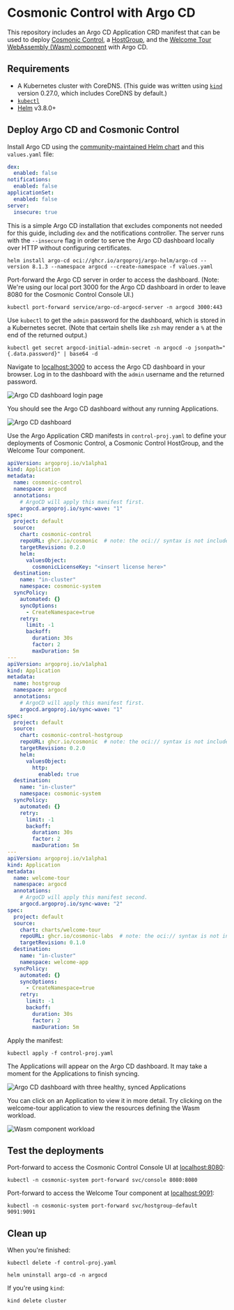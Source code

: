 # Cosmonic Control with Argo CD

This repository includes an Argo CD Application CRD manifest that can be used to deploy [Cosmonic Control](https://cosmonic.com/docs/install-cosmonic-control), a [HostGroup](https://cosmonic.com/docs/custom-resources/#hostgroup), and the [Welcome Tour WebAssembly (Wasm) component](https://github.com/cosmonic-labs/control-demos/tree/main/welcome-tour) with Argo CD.

## Requirements

* A Kubernetes cluster with CoreDNS. (This guide was written using [`kind`](https://kind.sigs.k8s.io/) version 0.27.0, which includes CoreDNS by default.)
* [`kubectl`](https://kubernetes.io/releases/download/)
* [Helm](https://helm.sh/docs) v3.8.0+

## Deploy Argo CD and Cosmonic Control

Install Argo CD using the [community-maintained Helm chart](https://argoproj.github.io/argo-helm/) and this `values.yaml` file:

```yaml
dex:
  enabled: false
notifications:
  enabled: false
applicationSet:
  enabled: false
server:
  insecure: true
```

This is a simple Argo CD installation that excludes components not needed for this guide, including `dex` and the notifications controller. The server runs with the `--insecure` flag in order to serve the Argo CD dashboard locally over HTTP without configuring certificates.

```shell
helm install argo-cd oci://ghcr.io/argoproj/argo-helm/argo-cd --version 8.1.3 --namespace argocd --create-namespace -f values.yaml
```

Port-forward the Argo CD server in order to access the dashboard. (Note: We're using our local port 3000 for the Argo CD dashboard in order to leave 8080 for the Cosmonic Control Console UI.)

```shell
kubectl port-forward service/argo-cd-argocd-server -n argocd 3000:443
```

Use `kubectl` to get the `admin` password for the dashboard, which is stored in a Kubernetes secret. (Note that certain shells like `zsh` may render a `%` at the end of the returned output.)

```shell
kubectl get secret argocd-initial-admin-secret -n argocd -o jsonpath="{.data.password}" | base64 -d
```

Navigate to [localhost:3000](http://localhost:3000) to access the Argo CD dashboard in your browser. Log in to the dashboard with the `admin` username and the returned password.

![Argo CD dashboard login page](./img/argo-login.webp)

You should see the Argo CD dashboard without any running Applications.

![Argo CD dashboard](./img/argo-dashboard.webp)

Use the Argo Application CRD manifests in `control-proj.yaml` to define your deployments of Cosmonic Control, a Cosmonic Control HostGroup, and the Welcome Tour component.

```yaml
apiVersion: argoproj.io/v1alpha1
kind: Application
metadata:
  name: cosmonic-control
  namespace: argocd
  annotations:
    # ArgoCD will apply this manifest first.
    argocd.argoproj.io/sync-wave: "1"
spec:
  project: default
  source:
    chart: cosmonic-control
    repoURL: ghcr.io/cosmonic  # note: the oci:// syntax is not included.
    targetRevision: 0.2.0
    helm:
      valuesObject: 
        cosmonicLicenseKey: "<insert license here>"
  destination:
    name: "in-cluster"
    namespace: cosmonic-system
  syncPolicy:
    automated: {}
    syncOptions:
      - CreateNamespace=true
    retry:
      limit: -1
      backoff:
        duration: 30s
        factor: 2
        maxDuration: 5m
---
apiVersion: argoproj.io/v1alpha1
kind: Application
metadata:
  name: hostgroup
  namespace: argocd
  annotations:
    # ArgoCD will apply this manifest first.
    argocd.argoproj.io/sync-wave: "1"
spec:
  project: default
  source:
    chart: cosmonic-control-hostgroup
    repoURL: ghcr.io/cosmonic  # note: the oci:// syntax is not included.
    targetRevision: 0.2.0
    helm:
      valuesObject: 
        http:
          enabled: true
  destination:
    name: "in-cluster"
    namespace: cosmonic-system
  syncPolicy:
    automated: {}
    retry:
      limit: -1
      backoff:
        duration: 30s
        factor: 2
        maxDuration: 5m
---
apiVersion: argoproj.io/v1alpha1
kind: Application
metadata:
  name: welcome-tour
  namespace: argocd
  annotations:
    # ArgoCD will apply this manifest second.
    argocd.argoproj.io/sync-wave: "2"
spec:
  project: default
  source:
    chart: charts/welcome-tour
    repoURL: ghcr.io/cosmonic-labs  # note: the oci:// syntax is not included.
    targetRevision: 0.1.0
  destination:
    name: "in-cluster"
    namespace: welcome-app
  syncPolicy:
    automated: {}
    syncOptions:
      - CreateNamespace=true
    retry:
      limit: -1
      backoff:
        duration: 30s
        factor: 2
        maxDuration: 5m
```

Apply the manifest:

```shell
kubectl apply -f control-proj.yaml
```

The Applications will appear on the Argo CD dashboard. It may take a moment for the Applications to finish syncing.

![Argo CD dashboard with three healthy, synced Applications](./img/healthy-apps.webp)

You can click on an Application to view it in more detail. Try clicking on the welcome-tour application to view the resources defining the Wasm workload.

![Wasm component workload](./img/argo-component.webp)

## Test the deployments

Port-forward to access the Cosmonic Control Console UI at [localhost:8080](http://localhost:8080):

```shell
kubectl -n cosmonic-system port-forward svc/console 8080:8080
```

Port-forward to access the Welcome Tour component at [localhost:9091](http://localhost:9091):

```shell
kubectl -n cosmonic-system port-forward svc/hostgroup-default 9091:9091
```

## Clean up

When you're finished:

```shell
kubectl delete -f control-proj.yaml
```

```shell
helm uninstall argo-cd -n argocd
```

If you're using `kind`:

```shell
kind delete cluster
```
